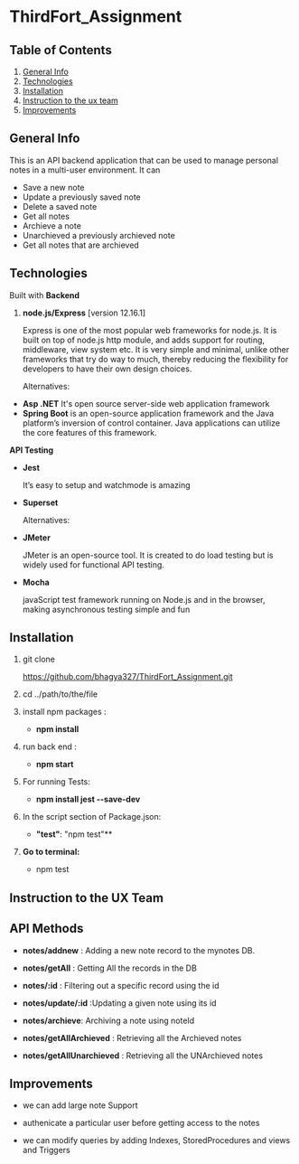 # ThirdFort_Assignment

## Table of Contents
1. [General Info](#GeneralInfo)
2. [Technologies](#Technologies)
3. [Installation](#installation)
4. [Instruction to the ux team](#UI/UX)
5. [Improvements](#Improvements)



## General Info
This is an API backend application that can be used to manage personal notes in a multi-user environment. It can

* Save a new note
* Update a previously saved note
* Delete a saved note
* Get all notes
* Archieve a note
* Unarchieved a previously archieved note
* Get all notes that are archieved

## Technologies
Built with **Backend**
1.  **node.js/Express** [version 12.16.1]

    Express is one of the most popular web frameworks for node.js. It is built on top of node.js http module, and adds support for routing, middleware, view system etc. It is very simple and minimal, unlike other frameworks that try do way to much, thereby reducing the flexibility for developers to have their own design choices.

    Alternatives:
 * **Asp .NET**
    It's open source server-side web application framework
* **Spring Boot**
    is an open-source application framework and the Java platform’s inversion of control container. Java applications can utilize the core features of this framework.

**API Testing**
* **Jest** 
    
    It’s easy to setup and watchmode is amazing
* **Superset**

    Alternatives:

* **JMeter** 

    JMeter is an open-source tool. It is created to do load testing but is widely used for functional API testing.

* **Mocha**

    javaScript test framework running on Node.js and in the browser, making asynchronous testing simple and fun


## Installation ##

1. git clone 

    https://github.com/bhagya327/ThirdFort_Assignment.git

2. cd ../path/to/the/file

3. install npm packages : 
    * **npm install**


4. run back end : 
    * **npm start**

5. For running Tests: 
    * **npm install jest --save-dev**

6. In the script section of  Package.json:
    * **"test"**: "npm test"**

7. **Go to terminal:**
    * npm test 


## Instruction to the UX Team
## API Methods ##

* **notes/addnew** : Adding a new note record to the mynotes DB.

* **notes/getAll** : Getting All the records in the DB

* **notes/:id** : Filtering out a specific record using the id

* **notes/update/:id** :Updating a given note using its id

* **notes/archieve**: Archiving a note using noteId

* **notes/getAllArchieved** : Retrieving all the Archieved notes

* **notes/getAllUnarchieved** : Retrieving all the UNArchieved  notes

## Improvements ##

* we can add large note Support

* authenicate a particular user before getting access to the notes
* we can modify queries by adding Indexes, StoredProcedures and views and Triggers 











